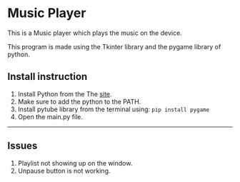 # Music Player
This is a Music player which plays the music on the device.


This program is made using the Tkinter library and the pygame library of python.

## Install instruction
1. Install Python from the The [site](www.python.org).
2. Make sure to add the python to the PATH. 
3. Install pytube library from the terminal using: `pip install pygame`
4. Open the main.py file.

---

## Issues
1. Playlist not showing up on the window.
2. Unpause button is not working.